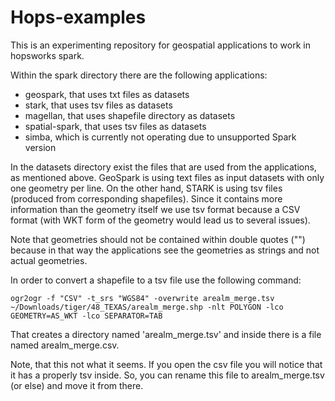 # Hops-examples


This is an experimenting repository for geospatial applications to work in hopsworks spark. 

Within the spark directory there are the following applications:

* geospark, that uses txt files as datasets
* stark, that uses tsv files as datasets
* magellan, that uses shapefile directory as datasets
* spatial-spark, that uses tsv files as datasets
* simba, which is currently not operating due to unsupported Spark version

In the datasets directory exist the files that are used from the applications, as mentioned above.
GeoSpark is using text files as input datasets with only one geometry per line.
On the other hand, STARK is using tsv files (produced from corresponding shapefiles). Since it contains more information than the geometry itself we use tsv format because a CSV format (with WKT form of the geometry would lead us to several issues).

Note that geometries should not be contained within double quotes ("") because in that way the applications see the geometries as strings and not actual geometries.

In order to convert a shapefile to a tsv file use the following command: 

    ogr2ogr -f "CSV" -t_srs "WGS84" -overwrite arealm_merge.tsv ~/Downloads/tiger/48_TEXAS/arealm_merge.shp -nlt POLYGON -lco GEOMETRY=AS_WKT -lco SEPARATOR=TAB

That creates a directory named 'arealm_merge.tsv' and inside there is a file named arealm_merge.csv. 

Note, that this not what it seems. If you open the csv file you will notice that it has a properly tsv inside. So, you can rename this file to arealm_merge.tsv (or else) and move it from there. 
